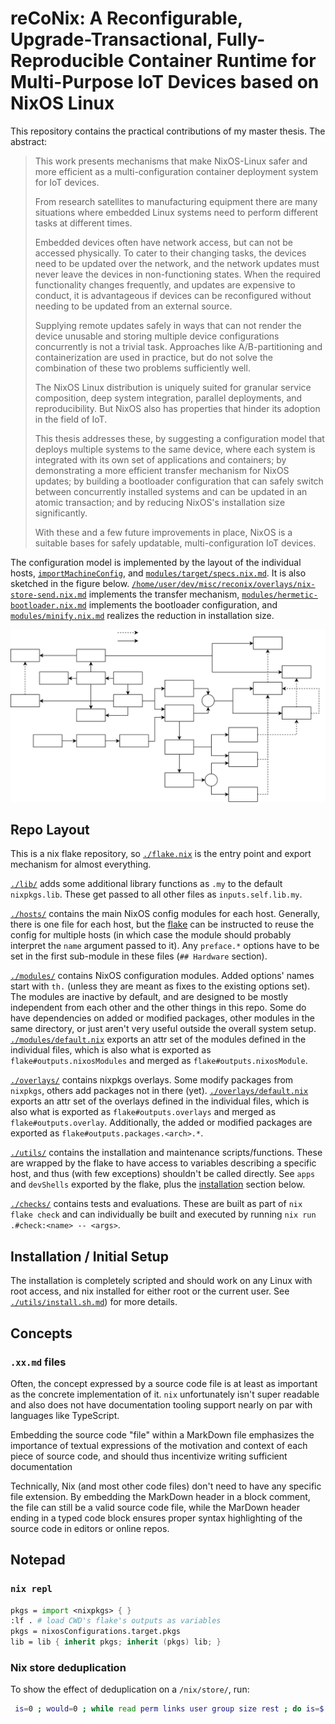 
# reCoNix: A Reconfigurable, Upgrade-Transactional, Fully-Reproducible Container Runtime for Multi-Purpose IoT Devices based on NixOS Linux

This repository contains the practical contributions of my master thesis.
The abstract:

> This work presents mechanisms that make NixOS-Linux safer and more efficient as a multi-configuration container deployment system for IoT devices.
>
> From research satellites to manufacturing equipment there are many situations where embedded Linux systems need to perform different tasks at different times.
>
> Embedded devices often have network access, but can not be accessed physically.
> To cater to their changing tasks, the devices need to be updated over the network, and the network updates must never leave the devices in non-functioning states.
> When the required functionality changes frequently, and updates are expensive to conduct, it is advantageous if devices can be reconfigured without needing to be updated from an external source.
>
> Supplying remote updates safely in ways that can not render the device unusable and storing multiple device configurations concurrently is not a trivial task.
> Approaches like A/B-partitioning and containerization are used in practice, but do not solve the combination of these two problems sufficiently well.
>
> The NixOS Linux distribution is uniquely suited for granular service composition, deep system integration, parallel deployments, and reproducibility.
> But NixOS also has properties that hinder its adoption in the field of IoT.
>
> This thesis addresses these,
> by suggesting a configuration model that deploys multiple systems to the same device, where each system is integrated with its own set of applications and containers;
> by demonstrating a more efficient transfer mechanism for NixOS updates;
> by building a bootloader configuration that can safely switch between concurrently installed systems and can be updated in an atomic transaction;
> and by reducing NixOS's installation size significantly.
>
> With these and a few future improvements in place, NixOS is a suitable bases for safely updatable, multi-configuration IoT devices.

The configuration model is implemented by the layout of the individual hosts, [`importMachineConfig`](./lib/misc.nix), and [`modules/target/specs.nix.md`](./modules/target/specs.nix.md). It is also sketched in the figure below.
[`/home/user/dev/misc/reconix/overlays/nix-store-send.nix.md`](.//home/user/dev/misc/reconix/overlays/nix-store-send.nix.md) implements the transfer mechanism, [`modules/hermetic-bootloader.nix.md`](./modules/hermetic-bootloader.nix.md) implements the bootloader configuration, and [`modules/minify.nix.md`](./modules/minify.nix.md) realizes the reduction in installation size.

![](./docs/relations.drawio.svg)


## Repo Layout

This is a nix flake repository, so [`./flake.nix`](./flake.nix) is the entry point and export mechanism for almost everything.

[`./lib/`](./lib/) adds some additional library functions as `.my` to the default `nixpkgs.lib`. These get passed to all other files as `inputs.self.lib.my`.

[`./hosts/`](./hosts/) contains the main NixOS config modules for each host. Generally, there is one file for each host, but the [flake](./flake.nix) can be instructed to reuse the config for multiple hosts (in which case the module should probably interpret the `name` argument passed to it).
Any `preface.*` options have to be set in the first sub-module in these files (`## Hardware` section).

[`./modules/`](./modules/) contains NixOS configuration modules. Added options' names start with `th.` (unless they are meant as fixes to the existing options set).
The modules are inactive by default, and are designed to be mostly independent from each other and the other things in this repo. Some do have dependencies on added or modified packages, other modules in the same directory, or just aren't very useful outside the overall system setup.
[`./modules/default.nix`](./modules/default.nix) exports an attr set of the modules defined in the individual files, which is also what is exported as `flake#outputs.nixosModules` and merged as `flake#outputs.nixosModule`.

[`./overlays/`](./overlays/) contains nixpkgs overlays. Some modify packages from `nixpkgs`, others add packages not in there (yet).
[`./overlays/default.nix`](./overlays/default.nix) exports an attr set of the overlays defined in the individual files, which is also what is exported as `flake#outputs.overlays` and merged as `flake#outputs.overlay`. Additionally, the added or modified packages are exported as `flake#outputs.packages.<arch>.*`.

[`./utils/`](./utils/) contains the installation and maintenance scripts/functions. These are wrapped by the flake to have access to variables describing a specific host, and thus (with few exceptions) shouldn't be called directly.
See `apps` and `devShells` exported by the flake, plus the [installation](#installation--initial-setup) section below.

[`./checks/`](./checks/) contains tests and evaluations. These are built as part of `nix flake check` and can individually be built and executed by running `nix run .#check:<name> -- <args>`.


## Installation / Initial Setup

The installation is completely scripted and should work on any Linux with root access, and nix installed for either root or the current user.
See [`./utils/install.sh.md`](./utils/install.sh.md)) for more details.


## Concepts

### `.xx.md` files

Often, the concept expressed by a source code file is at least as important as the concrete implementation of it.
`nix` unfortunately isn't super readable and also does not have documentation tooling support nearly on par with languages like TypeScript.

Embedding the source code "file" within a MarkDown file emphasizes the importance of textual expressions of the motivation and context of each piece of source code, and should thus incentivize writing sufficient documentation

Technically, Nix (and most other code files) don't need to have any specific file extension. By embedding the MarkDown header in a block comment, the file can still be a valid source code file, while the MarDown header ending in a typed code block ensures proper syntax highlighting of the source code in editors or online repos.


## Notepad

### `nix repl`

```nix
pkgs = import <nixpkgs> { }
:lf . # load CWD's flake's outputs as variables
pkgs = nixosConfigurations.target.pkgs
lib = lib { inherit pkgs; inherit (pkgs) lib; }
```


### Nix store deduplication

To show the effect of deduplication on a `/nix/store/`, run:
```bash
 is=0 ; would=0 ; while read perm links user group size rest ; do is=$(( is + size )) ; would=$(( would + (links - 1) * size )) ; done <<<"$(ls -Al /nix/store/.links | tail -n +2)" ; echo "Actual size: $is ; without dedup: $would ; gain: $(bc <<< "scale=2 ; $would/$is")"
```
